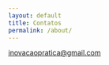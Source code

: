```yaml
---
layout: default
title: Contatos
permalink: /about/
---
```


[inovacaopratica@gmail.com](mailto:inovacaopratica@gmail.com)